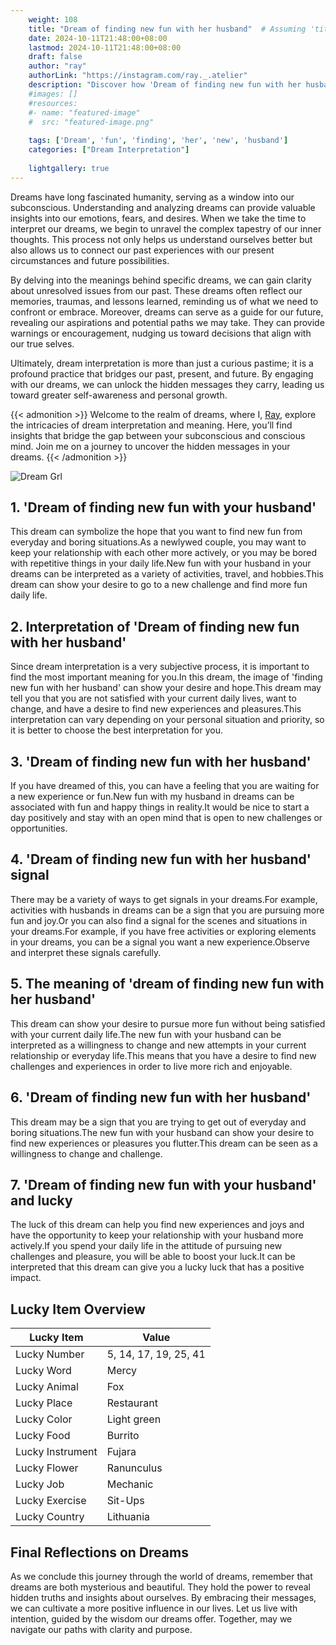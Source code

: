 ```yaml
---
    weight: 108
    title: "Dream of finding new fun with her husband"  # Assuming 'title' column exists
    date: 2024-10-11T21:48:00+08:00
    lastmod: 2024-10-11T21:48:00+08:00
    draft: false
    author: "ray"
    authorLink: "https://instagram.com/ray._.atelier"
    description: "Discover how 'Dream of finding new fun with her husband' can interpret your future and uncover its significant meanings in your life."
    #images: []
    #resources:
    #- name: "featured-image"
    #  src: "featured-image.png"
    
    tags: ['Dream', 'fun', 'finding', 'her', 'new', 'husband']
    categories: ["Dream Interpretation"]
    
    lightgallery: true
---
```

    
Dreams have long fascinated humanity, serving as a window into our subconscious. Understanding and analyzing dreams can provide valuable insights into our emotions, fears, and desires. When we take the time to interpret our dreams, we begin to unravel the complex tapestry of our inner thoughts. This process not only helps us understand ourselves better but also allows us to connect our past experiences with our present circumstances and future possibilities.

By delving into the meanings behind specific dreams, we can gain clarity about unresolved issues from our past. These dreams often reflect our memories, traumas, and lessons learned, reminding us of what we need to confront or embrace. Moreover, dreams can serve as a guide for our future, revealing our aspirations and potential paths we may take. They can provide warnings or encouragement, nudging us toward decisions that align with our true selves.

Ultimately, dream interpretation is more than just a curious pastime; it is a profound practice that bridges our past, present, and future. By engaging with our dreams, we can unlock the hidden messages they carry, leading us toward greater self-awareness and personal growth.

{{< admonition >}}
Welcome to the realm of dreams, where I, [Ray](https://instagram.com/ray._.atelier), explore the intricacies of dream interpretation and meaning. Here, you’ll find insights that bridge the gap between your subconscious and conscious mind. Join me on a journey to uncover the hidden messages in your dreams.
{{< /admonition >}}

![Dream Grl](https://cdn.pixabay.com/photo/2017/11/02/03/35/gothic-2910057_1280.jpg "Dream Grl")

## 1. 'Dream of finding new fun with your husband'
This dream can symbolize the hope that you want to find new fun from everyday and boring situations.As a newlywed couple, you may want to keep your relationship with each other more actively, or you may be bored with repetitive things in your daily life.New fun with your husband in your dreams can be interpreted as a variety of activities, travel, and hobbies.This dream can show your desire to go to a new challenge and find more fun daily life.

## 2. Interpretation of 'Dream of finding new fun with her husband'
Since dream interpretation is a very subjective process, it is important to find the most important meaning for you.In this dream, the image of 'finding new fun with her husband' can show your desire and hope.This dream may tell you that you are not satisfied with your current daily lives, want to change, and have a desire to find new experiences and pleasures.This interpretation can vary depending on your personal situation and priority, so it is better to choose the best interpretation for you.

## 3. 'Dream of finding new fun with her husband'
If you have dreamed of this, you can have a feeling that you are waiting for a new experience or fun.New fun with my husband in dreams can be associated with fun and happy things in reality.It would be nice to start a day positively and stay with an open mind that is open to new challenges or opportunities.

## 4. 'Dream of finding new fun with her husband' signal
There may be a variety of ways to get signals in your dreams.For example, activities with husbands in dreams can be a sign that you are pursuing more fun and joy.Or you can also find a signal for the scenes and situations in your dreams.For example, if you have free activities or exploring elements in your dreams, you can be a signal you want a new experience.Observe and interpret these signals carefully.

## 5. The meaning of 'dream of finding new fun with her husband'
This dream can show your desire to pursue more fun without being satisfied with your current daily life.The new fun with your husband can be interpreted as a willingness to change and new attempts in your current relationship or everyday life.This means that you have a desire to find new challenges and experiences in order to live more rich and enjoyable.

## 6. 'Dream of finding new fun with her husband'
This dream may be a sign that you are trying to get out of everyday and boring situations.The new fun with your husband can show your desire to find new experiences or pleasures you flutter.This dream can be seen as a willingness to change and challenge.

## 7. 'Dream of finding new fun with your husband' and lucky
The luck of this dream can help you find new experiences and joys and have the opportunity to keep your relationship with your husband more actively.If you spend your daily life in the attitude of pursuing new challenges and pleasure, you will be able to boost your luck.It can be interpreted that this dream can give you a lucky luck that has a positive impact.

## Lucky Item Overview
| Lucky Item          | Value              |
|---------------|--------------------|
| Lucky Number        | 5, 14, 17, 19, 25, 41  |
| Lucky Word          | Mercy |
| Lucky Animal        | Fox |
| Lucky Place         | Restaurant     |
| Lucky Color         | Light green     |
| Lucky Food          | Burrito      |
| Lucky Instrument    | Fujara |
| Lucky Flower        | Ranunculus    |
| Lucky Job           | Mechanic       |
| Lucky Exercise      | Sit-Ups  |
| Lucky Country       | Lithuania    |


##  Final Reflections on Dreams

As we conclude this journey through the world of dreams, remember that dreams are both mysterious and beautiful. They hold the power to reveal hidden truths and insights about ourselves. By embracing their messages, we can cultivate a more positive influence in our lives. Let us live with intention, guided by the wisdom our dreams offer. Together, may we navigate our paths with clarity and purpose.
